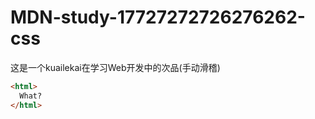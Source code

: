 # MDN-study-17727272726276262-css
这是一个kuailekai在学习Web开发中的次品(手动滑稽)
```html
<html>
  What?
</html>
```
